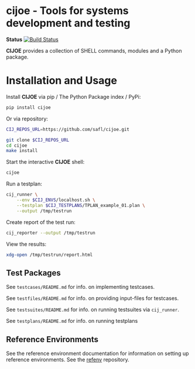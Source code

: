 # cijoe - Tools for systems development and testing

**Status** [![Build Status](https://travis-ci.org/safl/cijoe.svg?branch=master)](https://travis-ci.org/safl/cijoe)

**CIJOE** provides a collection of SHELL commands, modules and a Python package.

# Installation and Usage

Install **CIJOE** via pip / The Python Package index / PyPi:

```bash
pip install cijoe
```

Or via repository:

```bash
CIJ_REPOS_URL=https://github.com/safl/cijoe.git

git clone $CIJ_REPOS_URL
cd cijoe
make install
```

Start the interactive **CIJOE** shell:

```bash
cijoe
```

Run a testplan:

```bash
cij_runner \
    --env $CIJ_ENVS/localhost.sh \
    --testplan $CIJ_TESTPLANS/TPLAN_example_01.plan \
    --output /tmp/testrun
```

Create report of the test run:

```bash
cij_reporter --output /tmp/testrun
```

View the results:

```bash
xdg-open /tmp/testrun/report.html
```

## Test Packages

See `testcases/README.md` for info. on implementing testcases.

See `testfiles/README.md` for info. on providing input-files for testcases.

See `testsuites/README.md` for info. on running testsuites via `cij_runner`.

See `testplans/README.md` for info. on running testplans

## Reference Environments

See the reference environment documentation for information on setting up
reference environments. See the [refenv](https://github.com/safl/cijoe)
repository.
